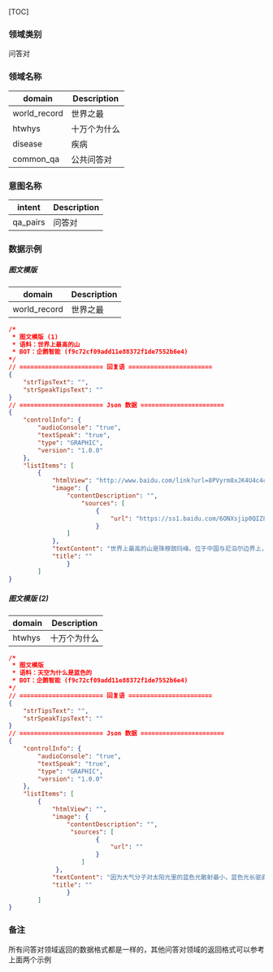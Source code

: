 [TOC]

### 领域类别

问答对

### 领域名称

| domain                  | Description  |
| ----------------------- | ------------ |
| world_record            | 世界之最      |
| htwhys                  | 十万个为什么   |
| disease                 | 疾病          |
| common_qa               | 公共问答对     |

### 意图名称
| intent                  | Description  |
| ----------------------- | ------------ |
| qa_pairs                | 问答对        |

### 数据示例

##### 图文模版

| domain                  | Description  |
| ----------------------- | ------------ |
| world_record            | 世界之最      |

```json
/*
 * 图文模版 (1)
 * 语料：世界上最高的山
 * BOT：企鹅智能 (f9c72cf09add11e88372f1de7552b6e4)
*/ 
// ======================= 回复语 =======================
{
	"strTipsText": "",
	"strSpeakTipsText": ""
}
// ======================= Json 数据 =======================
{
	"controlInfo": {
    	"audioConsole": "true", 
        "textSpeak": "true", 
        "type": "GRAPHIC", 
        "version": "1.0.0"
    }, 
	"listItems": [
		{
            "htmlView": "http://www.baidu.com/link?url=8PVyrm8xJK4U4c4c7E1oerUZ4kVoK1m8FJA-8_FpWj1UkWyVtNNXi408sSLhIxt5pqF-Xw5N5gCQY1Ue2lsuuK", 
            "image": {
                "contentDescription": "", 
                    "sources": [
                        {
                            "url": "https://ss1.baidu.com/6ONXsjip0QIZ8tyhnq/it/u=3847791850,404995985&fm=58"
                        }
                ]
            }, 
            "textContent": "世界上最高的山是珠穆朗玛峰。位于中国与尼泊尔边界上，海拔8844.43米。", 
            "title": ""
                }
        ]
}
```

##### 图文模版 (2)

| domain                  | Description  |
| ----------------------- | ------------ |
| htwhys                  | 十万个为什么   |

```json
/*
 * 图文模版
 * 语料：天空为什么是蓝色的
 * BOT：企鹅智能 (f9c72cf09add11e88372f1de7552b6e4)
*/ 
// ======================= 回复语 =======================
{
	"strTipsText": "",
	"strSpeakTipsText": ""
}
// ======================= Json 数据 =======================
{
    "controlInfo": {
    	"audioConsole": "true", 
        "textSpeak": "true", 
        "type": "GRAPHIC", 
        "version": "1.0.0"
    },
    "listItems": [
    	{
            "htmlView": "", 
            "image": {
                "contentDescription": "", 
                 "sources": [
                        {
                            "url": ""
                        }
                    ]
             }, 
            "textContent": "因为大气分子对太阳光里的蓝色光散射最小，蓝色光长驱直入，所以蓝天是蓝色的。", 
            "title": ""
                }
        ]
}
```
### 备注

所有问答对领域返回的数据格式都是一样的，其他问答对领域的返回格式可以参考上面两个示例
